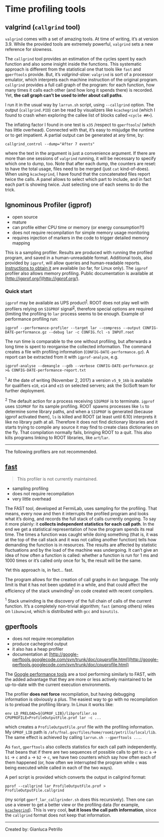 Time profiling tools
==============================================

valgrind (`callgrind` tool)
--------------------------------------------------------

`valgrind` comes with a set of amazing tools. At time of writing, it’s at version 3.9.
While the provided tools are extremely powerful, `valgrind` sets a new reference for slowness.

The `callgrind` tool provides an estimation of the cycles spent by each function and also some insight inside the functions.
This systematic approach is different from the statistical one that tools like `fast` and `gperftools` provide.
But, it’s *valgrind-slow*: `valgrind` is sort of a processor emulator, which interprets each machine instruction of the original program.
`callgrind` provides a full call graph of the program: for each function, how many times it calls each other (and how long it spends there) is recorded. Yet, **the call graph can’t be used to infer about call paths**.

I run it in the usual way by `larrun.sh` script, using `--callgrind` option.
The output (`callgrind.PID`) can be read by visualizers like `kcachegrind` (which I found to crash when exploring the callee list of blocks called `<cycle ##>`).

The inflating factor I found in one test is `x35` /respect to `gperftools`/ (which has little overhead).
Connected with that, it’s easy to misjudge the runtime or to get impatient. A partial output can be generated at any time, by:

    callgrind_control --dump="After 7 events" 

where the text in the argument is just a convenience argument.
If there are more than one sessions of `valgrind` running, it will be necessary to specify which one to dump, too.
Note that after each dump, the counters are reset: to have the total usage, files need to be merged (just `cat` kind-of-does).
When using `kcachegrind`, I have found that the concatenated files report twice the calls. A panel allows to select which part to include, and in fact each part is showing twice. Just selecting one of each seems to do the trick.

Ignominous Profiler (igprof)
------------------------------------------------------------

-   open source
-   mature
-   can profile either CPU time or memory (or energy consumption?!)
-   does not require recompilation for simple memory usage monitoring
-   requires injection of markers in the code to trigger detailed memory mapping

This is a sampling profiler. Results are produced with running the profiled program, and saved in a human-unreadable format.
Additional tools, also provided by `igprof`, will allow queries and human-readable reports.
[Instructions to obtain it](_igprof_profiler) are available (so far, for Linux only).
The `igprof` profiler also allows memory profiling.
Public documentation is available at [http://igprof.org/](http://igprof.org/).

### Quick start

`igprof` may be available as UPS product<sup>[1](#fn1)</sup>. ROOT does not play well with profilers relying on `SIGPROF` signal<sup>[2](#fn2)</sup>, therefore special options are required (limiting the profiling to `lar` process seems to be enough.
Example of performance profiling run:

    igprof --performance-profiler --target lar --compress --output CONFIG-DATE-performance.gz --debug lar -c CONFIG.fcl -s INPUT.root

The run time is comparable to the one without profiling, but afterwards a long time is spent to reorganise the collected information.
The command creates a file with profiling information (`CONFIG-DATE-performance.gz`). A report can be extracted from it with `igprof-analyze`, e.g.

    igprof-analyse --demangle --gdb --verbose CONFIG-DATE-performance.gz >& CONFIG-DATE-performance-report.txt

<sup>1</sup> At the date of writing (November 2, 2017) a version `v5_9_16b` is available for qualifiers `e10`, `e14` and `e15` on selected servers; ask the SciSoft team for further deployment.

<sup>2</sup> The default action for a process receiving `SIGPROF` is to terminate. `igprof` uses `SIGPROF` for its sample profiling. ROOT spawns processes like `ls` to determine some library paths, and when a `SIGPROF` is generated (because igprof activated them), `ls` is killed and ROOT (at least until 6.10) interprets it like no library path at all. Therefore it does not find dictionary libraries and it starts trying to compile any source it may find to create class dictionaries on the fly. That compilation normally fails, bringing ROOT to a quit. This also kills programs linking to ROOT libraries, like `art`/`lar`.

* * * * *

The following profilers are not recommended.

[fast](https://cdcvs.fnal.gov/redmine/projects/fast/wiki)
---------------------------------------------

> This profiler is not currently maintained.

-   sampling profiling
-   does not require recompilation
-   very little overhead

The FAST tool, developed at FermiLab, uses sampling for the profiling.
That means, every now and then it interrupts the profiled program and looks what it’s doing, and records the full stack of calls currently ongoing. To say it more plainly: it **collects independent statistics for each call path**.
In the end we get a statistical representation of how the program spends its real time.
The times a function was caught while doing something (that is, it was at the top of the call stack and it was not calling another function) tells how demanding the function is in resources.
The results are affected by statistic fluctuations and by the load of the machine was undergoing.
It can’t give an idea of how often a function is called: whether a function is run for 1 ms and 1000 times or it’s called only once for 1s, the result will be the same.

Yet this approach is, in fact… fast.

The program allows for the creation of call graphs in `dot` language.
The only limit is that it has not been updated in a while, and that could affect the efficiency of the stack unwinding<sup>[1](#fn1)</sup> on code created with recent compilers.

<sup>1</sup> Stack unwinding is the discovery of the full chain of calls of the current function.
It’s a completely non-trivial algorithm; `fast` (among others) relies on `libunwind`, which is distributed with `gcc` and `binutils`.

gperftools
--------------------------

-   does not require recompilation
-   produce cachegrind output
-   it also has a heap profiler
-   documentation at [http://google-perftools.googlecode.com/svn/trunk/doc/cpuprofile.html](http://google-perftools.googlecode.com/svn/trunk/doc/cpuprofile.html)

The [Google performance tools](http://code.google.com/p/gperftools) are a tool performing similarly to FAST, with the added advantage that they are more or less actively maintained to be up-to-date with the current execution environments.

The profiler **does not force** recompilation, but having debugging information is obviously a plus.
The easiest way to go with no recompilation is to preload the profiling library. In Linux it works like:

    env LD_PRELOAD=${GPROF_LIB}/libprofiler.so CPUPROFILE=ProfileOutputFile.prof lar -c ...

which creates a `ProfileOutputFile.prof` file with the profiling information.
My `GPROF_LIB` path is `/afs/fnal.gov/files/home/room1/petrillo/local/lib`.
The same effect is achieved by calling `larrun.sh --gperftools ...`.

As `fast`, `gperftools` also collects statistics for each call path independently.
That beans that if there are two sequences of possible calls to get to `c`: `a` -\> `b1` -\> `c` and `a` -\> `b2` -\> `c`, we have two counters which say how often each of them happened (or, how often we interrupted the program while `c` was being executed while called in each of the two ways).

A perl script is provided which converts the output in callgrind format:

    pprof --callgrind lar ProfileOutputFile.prof > ProfileOutputFile.callgrind

(my script `gperf_lar_callgrinder.sh` does this recursively).
Then one can use a viewer to get a better view or the profiling data (for example, [`kcachegrind`](http://kcachegrind.sourceforge.net)).
This is very cool, **but it loses the call path information**, since the `callgrind` format does not keep that information.

* * * * *

Created by: Gianluca Petrillo
